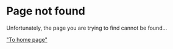 # Page not found

Unfortunately, the page you are trying to find cannot be found...

["To home page"]()